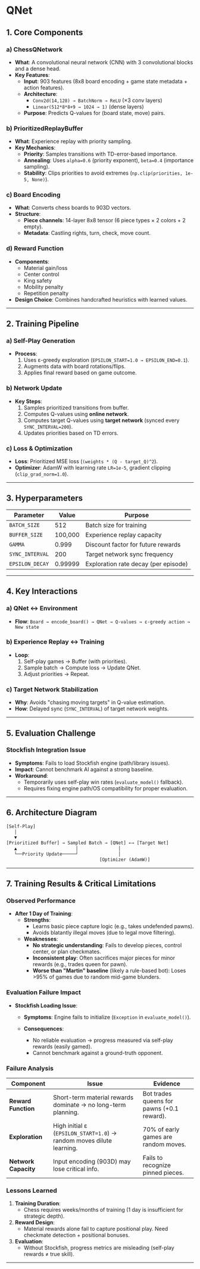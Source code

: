 # QNet

## **1. Core Components**

### **a) ChessQNetwork**

- **What**: A convolutional neural network (CNN) with 3 convolutional blocks and a dense head.
- **Key Features**:
  - **Input**: 903 features (8x8 board encoding + game state metadata + action features).
  - **Architecture**:
    - `Conv2d(14,128) → BatchNorm → ReLU` (×3 conv layers)
    - `Linear(512*8*8+9 → 1024 → 1)` (dense layers)
  - **Purpose**: Predicts Q-values for (board state, move) pairs.

### **b) PrioritizedReplayBuffer**

- **What**: Experience replay with priority sampling.
- **Key Mechanics**:
  - **Priority**: Samples transitions with TD-error-based importance.
  - **Annealing**: Uses `alpha=0.6` (priority exponent), `beta=0.4` (importance sampling).
  - **Stability**: Clips priorities to avoid extremes (`np.clip(priorities, 1e-5, None)`).

### **c) Board Encoding**

- **What**: Converts chess boards to 903D vectors.
- **Structure**:
  - **Piece channels**: 14-layer 8x8 tensor (6 piece types × 2 colors + 2 empty).
  - **Metadata**: Castling rights, turn, check, move count.

### **d) Reward Function**

- **Components**:
  - Material gain/loss  
  - Center control  
  - King safety  
  - Mobility penalty  
  - Repetition penalty  
- **Design Choice**: Combines handcrafted heuristics with learned values.

---

## **2. Training Pipeline**

### **a) Self-Play Generation**

- **Process**:  
  1. Uses ε-greedy exploration (`EPSILON_START=1.0 → EPSILON_END=0.1`).
  2. Augments data with board rotations/flips.
  3. Applies final reward based on game outcome.

### **b) Network Update**

- **Key Steps**:  
  1. Samples prioritized transitions from buffer.
  2. Computes Q-values using **online network**.
  3. Computes target Q-values using **target network** (synced every `SYNC_INTERVAL=200`).
  4. Updates priorities based on TD errors.

### **c) Loss & Optimization**

- **Loss**: Prioritized MSE loss (`(weights * (Q - target_Q)^2`).
- **Optimizer**: AdamW with learning rate `LR=1e-5`, gradient clipping (`clip_grad_norm=1.0`).

---

## **3. Hyperparameters**

| Parameter          | Value     | Purpose                               |
|--------------------|-----------|---------------------------------------|
| `BATCH_SIZE`       | 512       | Batch size for training               |
| `BUFFER_SIZE`      | 100,000   | Experience replay capacity            |
| `GAMMA`            | 0.999     | Discount factor for future rewards    |
| `SYNC_INTERVAL`    | 200       | Target network sync frequency         |
| `EPSILON_DECAY`    | 0.99999   | Exploration rate decay (per episode)  |

---

## **4. Key Interactions**

### **a) QNet ↔ Environment**

- **Flow**:
  `Board → encode_board() → QNet → Q-values → ε-greedy action → New state`

### **b) Experience Replay ↔ Training**

- **Loop**:
  1. Self-play games → Buffer (with priorities).
  2. Sample batch → Compute loss → Update QNet.
  3. Adjust priorities → Repeat.

### **c) Target Network Stabilization**

- **Why**: Avoids "chasing moving targets" in Q-value estimation.
- **How**: Delayed sync (`SYNC_INTERVAL`) of target network weights.

---

## **5. Evaluation Challenge**

### **Stockfish Integration Issue**

- **Symptoms**: Fails to load Stockfish engine (path/library issues).
- **Impact**: Cannot benchmark AI against a strong baseline.
- **Workaround**:
  - Temporarily uses self-play win rates (`evaluate_model()` fallback).
  - Requires fixing engine path/OS compatibility for proper evaluation.

---

## **6. Architecture Diagram**  

```txt
[Self-Play]  
   │  
   ▼  
[Prioritized Buffer] → Sampled Batch → [QNet] ←→ [Target Net]  
   ▲                      │               │  
   └──Priority Update─────┘               │  
                                   [Optimizer (AdamW)]  
```

---

## **7. Training Results & Critical Limitations**  

### **Observed Performance**  

- **After 1 Day of Training**:  
  - **Strengths**:  
    - Learns basic piece capture logic (e.g., takes undefended pawns).  
    - Avoids blatantly illegal moves (due to legal move filtering).  
  - **Weaknesses**:  
    - **No strategic understanding**: Fails to develop pieces, control center, or plan checkmates.  
    - **Inconsistent play**: Often sacrifices major pieces for minor rewards (e.g., trades queen for pawn).  
    - **Worse than "Martin" baseline** (likely a rule-based bot): Loses >95% of games due to random mid-game blunders.  

### **Evaluation Failure Impact**  

- **Stockfish Loading Issue**:  
  - **Symptoms**: Engine fails to initialize (`Exception` in `evaluate_model()`).
  
  - **Consequences**:  
    - No reliable evaluation → progress measured via self-play rewards (easily gamed).  
    - Cannot benchmark against a ground-truth opponent.  

### **Failure Analysis**  

| **Component**       | **Issue**                                                                 | **Evidence**                               |  
|----------------------|---------------------------------------------------------------------------|--------------------------------------------|  
| **Reward Function**  | Short-term material rewards dominate → no long-term planning.             | Bot trades queens for pawns (+0.1 reward). |  
| **Exploration**      | High initial ε (`EPSILON_START=1.0`) → random moves dilute learning.      | 70% of early games are random moves.       |  
| **Network Capacity** | Input encoding (903D) may lose critical info.  | Fails to recognize pinned pieces.          |  

### **Lessons Learned**  

1. **Training Duration**:  
   - Chess requires weeks/months of training (1 day is insufficient for strategic depth).  
2. **Reward Design**:  
   - Material rewards alone fail to capture positional play. Need checkmate detection + positional bonuses.  
3. **Evaluation**:  
   - Without Stockfish, progress metrics are misleading (self-play rewards ≠ true skill).  

---
